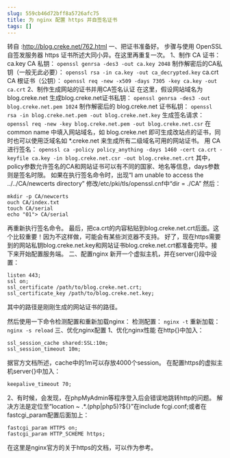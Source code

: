 ```yaml
---
slug: 559cb46d72bff8a5726afc75
title: 为 nginx 配置 https 并自签名证书
tags: []
---
```


转自 :http://blog.creke.net/762.html
一、把证书准备好。
步骤与使用 OpenSSL 自签发服务器 https 证书所述大同小异。在这里再重复一次。
1、制作 CA 证书：
ca.key CA 私钥：
```openssl genrsa -des3 -out ca.key 2048```
制作解密后的CA私钥（一般无此必要）：
```openssl rsa -in ca.key -out ca_decrypted.key```
ca.crt CA 根证书（公钥）：
```openssl req -new -x509 -days 7305 -key ca.key -out ca.crt```
2、制作生成网站的证书并用CA签名认证
在这里，假设网站域名为blog.creke.net
生成blog.creke.net证书私钥：
```openssl genrsa -des3 -out blog.creke.net.pem 1024```
制作解密后的 blog.creke.net 证书私钥：
```openssl rsa -in blog.creke.net.pem -out blog.creke.net.key```
生成签名请求：
```openssl req -new -key blog.creke.net.pem -out blog.creke.net.csr```
在 common name 中填入网站域名，如 blog.creke.net 即可生成改站点的证书，同时也可以使用泛域名如 *.creke.net 来生成所有二级域名可用的网站证书。
用 CA 进行签名：
```openssl ca -policy policy_anything -days 1460 -cert ca.crt -keyfile ca.key -in blog.creke.net.csr -out blog.creke.net.crt```
其中，policy参数允许签名的CA和网站证书可以有不同的国家、地名等信息，days参数则是签名时限。
如果在执行签名命令时，出现“I am unable to access the ../../CA/newcerts directory”
修改/etc/pki/tls/openssl.cnf中“dir = ./CA”
然后：
```
mkdir -p CA/newcerts
ouch CA/index.txt
touch CA/serial
echo "01"> CA/serial
```
再重新执行签名命令。
最后，把ca.crt的内容粘贴到blog.creke.net.crt后面。这个比较重要！因为不这样做，可能会有某些浏览器不支持。
好了，现在https需要到的网站私钥blog.creke.net.key和网站证书blog.creke.net.crt都准备完毕。接下来开始配置服务端。
二、配置nginx
新开一个虚拟主机，并在server{}段中设置：
```
listen 443;
ssl on;
ssl_certificate /path/to/blog.creke.net.crt;
ssl_certificate_key /path/to/blog.creke.net.key;
```
其中的路径是刚刚生成的网站证书的路径。

然后使用一下命令检测配置和重新加载nginx：
检测配置：
```nginx -t```
重新加载：
```nginx -s reload```
三、优化nginx配置
1、优化nginx性能
在http{}中加入：
```
ssl_session_cache shared:SSL:10m;
ssl_session_timeout 10m;
```
据官方文档所述，cache中的1m可以存放4000个session。
在配置https的虚拟主机server{}中加入：
```
keepalive_timeout 70;
```
2、有时候，会发现，在phpMyAdmin等程序登入后会错误地跳转http的问题。
解决方法是定位至“location ~ .*\.(php|php5)?${}”在include fcgi.conf;或者在fastcgi_param配置后面加上：
```
fastcgi_param HTTPS on;
fastcgi_param HTTP_SCHEME https;
```
在这里是nginx官方的关于https的文档，可以作为参考。
